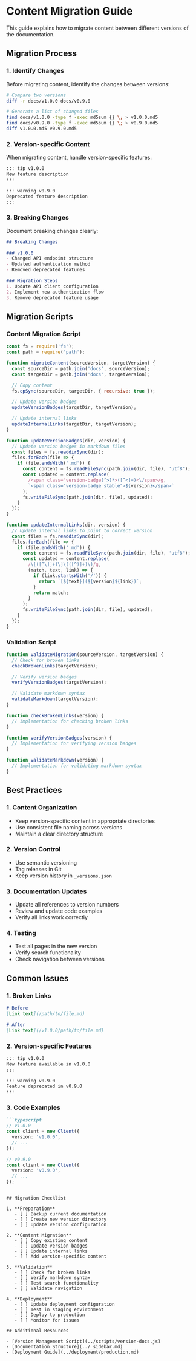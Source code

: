 # Content Migration Guide

This guide explains how to migrate content between different versions of the documentation.

## Migration Process

### 1. Identify Changes

Before migrating content, identify the changes between versions:

```bash
# Compare two versions
diff -r docs/v1.0.0 docs/v0.9.0

# Generate a list of changed files
find docs/v1.0.0 -type f -exec md5sum {} \; > v1.0.0.md5
find docs/v0.9.0 -type f -exec md5sum {} \; > v0.9.0.md5
diff v1.0.0.md5 v0.9.0.md5
```

### 2. Version-specific Content

When migrating content, handle version-specific features:

```markdown
::: tip v1.0.0
New feature description
:::

::: warning v0.9.0
Deprecated feature description
:::
```

### 3. Breaking Changes

Document breaking changes clearly:

```markdown
## Breaking Changes

### v1.0.0
- Changed API endpoint structure
- Updated authentication method
- Removed deprecated features

### Migration Steps
1. Update API client configuration
2. Implement new authentication flow
3. Remove deprecated feature usage
```

## Migration Scripts

### Content Migration Script

```javascript
const fs = require('fs');
const path = require('path');

function migrateContent(sourceVersion, targetVersion) {
  const sourceDir = path.join('docs', sourceVersion);
  const targetDir = path.join('docs', targetVersion);

  // Copy content
  fs.cpSync(sourceDir, targetDir, { recursive: true });

  // Update version badges
  updateVersionBadges(targetDir, targetVersion);

  // Update internal links
  updateInternalLinks(targetDir, targetVersion);
}

function updateVersionBadges(dir, version) {
  // Update version badges in markdown files
  const files = fs.readdirSync(dir);
  files.forEach(file => {
    if (file.endsWith('.md')) {
      const content = fs.readFileSync(path.join(dir, file), 'utf8');
      const updated = content.replace(
        /<span class="version-badge[^>]*>([^<]+)<\/span>/g,
        `<span class="version-badge stable">${version}</span>`
      );
      fs.writeFileSync(path.join(dir, file), updated);
    }
  });
}

function updateInternalLinks(dir, version) {
  // Update internal links to point to correct version
  const files = fs.readdirSync(dir);
  files.forEach(file => {
    if (file.endsWith('.md')) {
      const content = fs.readFileSync(path.join(dir, file), 'utf8');
      const updated = content.replace(
        /\[([^\]]+)\]\(([^)]+)\)/g,
        (match, text, link) => {
          if (link.startsWith('/')) {
            return `[${text}](${version}${link})`;
          }
          return match;
        }
      );
      fs.writeFileSync(path.join(dir, file), updated);
    }
  });
}
```

### Validation Script

```javascript
function validateMigration(sourceVersion, targetVersion) {
  // Check for broken links
  checkBrokenLinks(targetVersion);

  // Verify version badges
  verifyVersionBadges(targetVersion);

  // Validate markdown syntax
  validateMarkdown(targetVersion);
}

function checkBrokenLinks(version) {
  // Implementation for checking broken links
}

function verifyVersionBadges(version) {
  // Implementation for verifying version badges
}

function validateMarkdown(version) {
  // Implementation for validating markdown syntax
}
```

## Best Practices

### 1. Content Organization

- Keep version-specific content in appropriate directories
- Use consistent file naming across versions
- Maintain a clear directory structure

### 2. Version Control

- Use semantic versioning
- Tag releases in Git
- Keep version history in `_versions.json`

### 3. Documentation Updates

- Update all references to version numbers
- Review and update code examples
- Verify all links work correctly

### 4. Testing

- Test all pages in the new version
- Verify search functionality
- Check navigation between versions

## Common Issues

### 1. Broken Links

```markdown
# Before
[Link text](/path/to/file.md)

# After
[Link text](/v1.0.0/path/to/file.md)
```

### 2. Version-specific Features

```markdown
::: tip v1.0.0
New feature available in v1.0.0
:::

::: warning v0.9.0
Feature deprecated in v0.9.0
:::
```

### 3. Code Examples

```markdown
```typescript
// v1.0.0
const client = new Client({
  version: 'v1.0.0',
  // ...
});

// v0.9.0
const client = new Client({
  version: 'v0.9.0',
  // ...
});
```
```

## Migration Checklist

1. **Preparation**
   - [ ] Backup current documentation
   - [ ] Create new version directory
   - [ ] Update version configuration

2. **Content Migration**
   - [ ] Copy existing content
   - [ ] Update version badges
   - [ ] Update internal links
   - [ ] Add version-specific content

3. **Validation**
   - [ ] Check for broken links
   - [ ] Verify markdown syntax
   - [ ] Test search functionality
   - [ ] Validate navigation

4. **Deployment**
   - [ ] Update deployment configuration
   - [ ] Test in staging environment
   - [ ] Deploy to production
   - [ ] Monitor for issues

## Additional Resources

- [Version Management Script](../scripts/version-docs.js)
- [Documentation Structure](../_sidebar.md)
- [Deployment Guide](../deployment/production.md) 